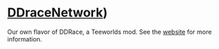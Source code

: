 [DDraceNetwork](http://ddnet.tw))
=================================

Our own flavor of DDRace, a Teeworlds mod. See the [website](http://ddnet.tw) for more information.
